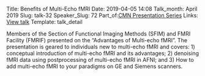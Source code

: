 Title: Benefits of Multi-Echo fMRI
Date: 2019-04-05 14:08
Talk_month: April 2019
Slug: talk-32
Speaker_Slug: 72
Part_of:[CMN Presentation Series](/cmnpres)
Links: [View talk](https://youtu.be/G1Ftd2IwF14)
Template: talk_detail

Members of the Section of Functional Imaging Methods (SFIM) and FMRI Facility (FMRIF) 
presented on the “Advantages of Multi-echo fMRI”.  The presentation is geared to 
individuals new to multi-echo fMRI and covers: 1) conceptual introduction of 
multi-echo fMRI and its advantages; 2) denoising fMRI data using postprocessing 
of multi-echo fMRI in AFNI; and 3) How to add multi-echo fMRI to your paradigms 
on GE and Siemens scanners.